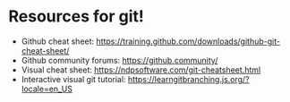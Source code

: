 # Resources for git!

* Github cheat sheet: https://training.github.com/downloads/github-git-cheat-sheet/
* Github community forums: https://github.community/ 
* Visual cheat sheet: https://ndpsoftware.com/git-cheatsheet.html
* Interactive visual git tutorial: https://learngitbranching.js.org/?locale=en_US
